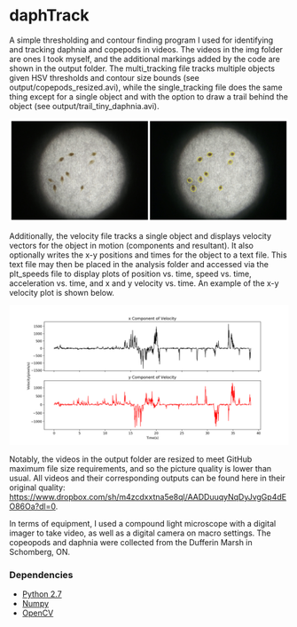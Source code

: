 # daphTrack

A simple thresholding and contour finding program I used for identifying and tracking daphnia and copepods in videos. The videos in the img folder are ones I took myself, and the additional markings added by the code are shown in the output folder. The multi\_tracking file tracks multiple objects given HSV thresholds and contour size bounds (see output/copepods\_resized.avi), while the single\_tracking file does the same thing except for a single object and with the option to draw a trail behind the object (see output/trail\_tiny\_daphnia.avi).

![SbSComp](https://github.com/haydengunraj/daphTrack/blob/master/output/side_by_side.JPG "Side-by-side comparison")

Additionally, the velocity file tracks a single object and displays velocity vectors for the object in motion (components and resultant). It also optionally writes the x-y positions and times for the object to a text file. This text file may then be placed in the analysis folder and accessed via the plt\_speeds file to display plots of position vs. time, speed vs. time, acceleration vs. time, and x and y velocity vs. time. An example of the x-y velocity plot is shown below.

![xyVel](https://github.com/haydengunraj/daphTrack/blob/master/analysis/single_daphnia_xy_vt.png "x & y velocity plots")

Notably, the videos in the output folder are resized to meet GitHub maximum file size requirements, and so the picture quality is lower than usual. All videos and their corresponding outputs can be found here in their original quality: https://www.dropbox.com/sh/m4zcdxxtna5e8ql/AADDuuqyNqDyJvgGp4dEO86Oa?dl=0.

In terms of equipment, I used a compound light microscope with a digital imager to take video, as well as a digital camera on macro settings. The copeopods and daphnia were collected from the Dufferin Marsh in Schomberg, ON.

### Dependencies

- [Python 2.7](https://www.python.org/downloads/)
- [Numpy](http://www.numpy.org/)
- [OpenCV](http://opencv.org/)
